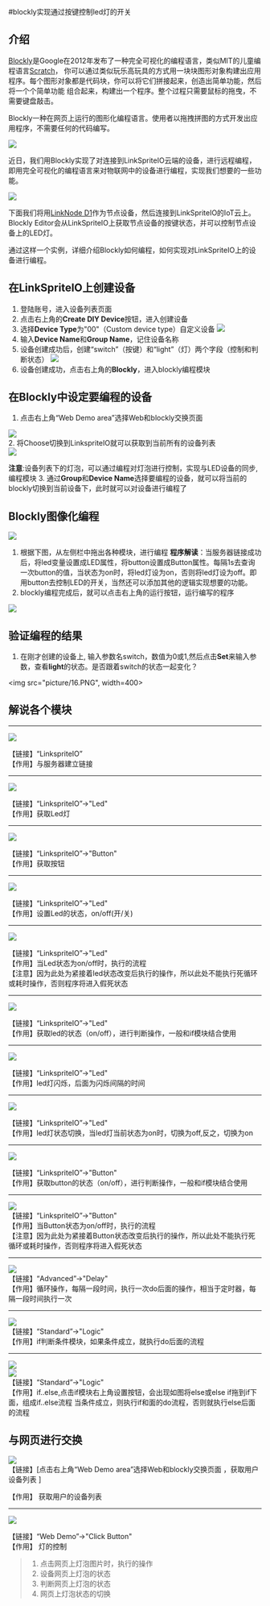 #blockly实现通过按键控制led灯的开关

## 介绍
[Blockly](https://developers.google.com/blockly/)是Google在2012年发布了一种完全可视化的编程语言，类似MIT的儿童编程语言[Scratch](https://scratch.mit.edu/)， 你可以通过类似玩乐高玩具的方式用一块块图形对象构建出应用程序。每个图形对象都是代码块，你可以将它们拼接起来，创造出简单功能，然后将一个个简单功能 组合起来，构建出一个程序。整个过程只需要鼠标的拖曳，不需要键盘敲击。 

Blockly一种在网页上运行的图形化编程语言。使用者以拖拽拼图的方式开发出应用程序，不需要任何的代码编写。

![](./picture/blockly.png)

近日，我们用Blockly实现了对连接到LinkSpriteIO云端的设备，进行远程编程，即用完全可视化的编程语言来对物联网中的设备进行编程，实现我们想要的一些功能。

![](./picture/arch.png)

下面我们将用[LinkNode D1](http://www.linksprite.com/wiki/index.php5?title=LinkNode_D1)作为节点设备，然后连接到LinkSpriteIO的IoT云上。Blockly Editor会从LinkSpriteIO上获取节点设备的按键状态，并可以控制节点设备上的LED灯。

通过这样一个实例，详细介绍Blockly如何编程，如何实现对LinkSpriteIO上的设备进行编程。


## 在LinkSpriteIO上创建设备
1. 登陆账号，进入设备列表页面
2. 点击右上角的**Create DIY Device**按钮，进入创建设备
3. 选择**Device Type**为"00"（Custom device type）自定义设备
![](picture/15.PNG)
4. 输入**Device Name**和**Group Name**，记住设备名称
5. 设备创建成功后，创建“switch”（按键）和“light”（灯）两个字段（控制和判断状态）
![](picture/16.PNG)
6. 设备创建成功，点击右上角的**Blockly**，进入blockly编程模块


## 在Blockly中设定要编程的设备

1. 点击右上角“Web Demo area”选择Web和blockly交换页面 

 ![](picture/17.PNG)  
2. 将Choose切换到LinkspriteIO就可以获取到当前所有的设备列表  
 ![](picture/18.PNG)

 **注意**:设备列表下的灯泡，可以通过编程对灯泡进行控制，实现与LED设备的同步,编程模块
3. 通过**Group**和**Device Name**选择要编程的设备，就可以将当前的blockly切换到当前设备下，此时就可以对设备进行编程了  

## Blockly图像化编程
![](picture/0.PNG)

1. 根据下图，从左侧栏中拖出各种模块，进行编程
**程序解读**：当服务器链接成功后，将led变量设置成LED属性，将button设置成Button属性。每隔1s去查询一次button的值，当状态为on时，将led灯设为on，否则将led灯设为off。即用button去控制LED的开关，当然还可以添加其他的逻辑实现想要的功能。
2. blockly编程完成后，就可以点击右上角的运行按钮，运行编写的程序  
 
![](picture/19.PNG)  

## 验证编程的结果 
1. 在刚才创建的设备上, 输入参数名switch，数值为0或1,然后点击**Set**来输入参数，查看**light**的状态。是否跟着switch的状态一起变化？

<img src="picture/16.PNG", width=400>

## 解说各个模块  
----
![](picture/1.PNG)

【链接】“LinkspriteIO”  
【作用】与服务器建立链接  

---

![](picture/2.PNG)

【链接】“LinkspriteIO”->"Led"  
【作用】获取Led灯


-----

![](picture/3.PNG)

【链接】“LinkspriteIO”->"Button"  
【作用】获取按钮

-----


![](picture/4.PNG)

【链接】“LinkspriteIO”->"Led"  
【作用】设置Led的状态，on/off(开/关)

-----

![](picture/5.PNG)

【链接】“LinkspriteIO”->"Led"  
【作用】当Led状态为on/off时，执行的流程  
【注意】因为此处为紧接着led状态改变后执行的操作，所以此处不能执行死循环或耗时操作，否则程序将进入假死状态

---
![](picture/6.PNG)

【链接】“LinkspriteIO”->"Led"  
【作用】获取led的状态（on/off），进行判断操作，一般和if模块结合使用

---
![](picture/7.PNG)

【链接】“LinkspriteIO”->"Led"  
【作用】led灯闪烁，后面为闪烁间隔的时间

---
![](picture/8.PNG)

【链接】“LinkspriteIO”->"Led"  
【作用】led灯状态切换，当led灯当前状态为on时，切换为off,反之，切换为on

---
![](picture/9.PNG)

【链接】“LinkspriteIO”->"Button"  
【作用】获取button的状态（on/off），进行判断操作，一般和if模块结合使用

---

![](picture/10.PNG)  
【链接】“LinkspriteIO”->"Button"   
【作用】当Button状态为on/off时，执行的流程  
【注意】因为此处为紧接着Button状态改变后执行的操作，所以此处不能执行死循环或耗时操作，否则程序将进入假死状态

---

![](picture/11.PNG)  
【链接】“Advanced”->"Delay"   
【作用】循环操作，每隔一段时间，执行一次do后面的操作，相当于定时器，每隔一段时间执行一次  

---

![](picture/12.PNG)  
【链接】“Standard”->"Logic"   
【作用】if判断条件模块，如果条件成立，就执行do后面的流程

---
![](picture/13.PNG)  
![](picture/14.PNG)  
【链接】“Standard”->"Logic"   
【作用】if..else,点击if模块右上角设置按钮，会出现如图将else或else if拖到if下面，组成if..else流程
当条件成立，则执行if和面的do流程，否则就执行else后面的流程


## 与网页进行交换

![](picture/18.PNG)  
【链接】[点击右上角“Web Demo area”选择Web和blockly交换页面  ，获取用户设备列表 ]

【作用】 获取用户的设备列表  

---
![](picture/20.PNG)

【链接】“Web Demo”->"Click Button"   
【作用】  灯的控制
> 1. 点击网页上灯泡图片时，执行的操作  
> 2. 设备网页上灯泡的状态  
> 3. 判断网页上灯泡的状态  
> 4. 网页上灯泡状态的切换   

